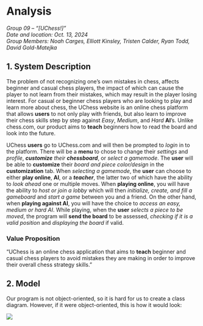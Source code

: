 # Analysis

_Group 09 – “[UChess!]”\
Date and location: Oct. 13, 2024\
Group Members: Noah Carges, Elliott Kinsley, Tristen Calder, Ryan Todd, David Gold-Matejka_

## 1. System Description

The problem of not recognizing one’s own mistakes in chess, affects beginner and casual chess players, the impact of which can cause the player to not learn from their mistakes, which may result in the player losing interest. For casual or beginner chess players who are looking to play and learn more about chess, the UChess website is an online chess platform that allows **users** to not only play with friends, but also learn to improve their chess skills step by step against _Easy_,  _Medium_, and _Hard_ **AI**’s. Unlike chess.com, our product aims to **teach** beginners how to read the board and look into the future. 

UChess **users** go to UChess.com and will then be prompted to _login_ in to the platform. There will be a **menu** to chose to change their _settings_ and _profile_,  _**customize** their **chessboard**_, or _select a gamemode_. The **user** will be able to **customize** their _board and piece color/design_ in the **customization** tab. When _selecting a gamemode_, the **user** can choose to either **play online**, **AI**, or a _**teacher**_, the latter two of which have the ability to _look ahead_ one or multiple moves. When **playing online**, you will have the ability to _host or join a lobby_ which will then _initialize, create, and fill a gameboard_ and _start a game_ between you and a friend. On the other hand, when **playing against AI**, you will have the choice to _access an easy, medium or hard AI_. While playing, when the **user** _selects a piece to be moved_, the program will **send the board** to be assessed, _checking if it is a valid position_ and _displaying the board_ if valid.

### Value Proposition
“UChess is an online chess application that aims to **teach** beginner and casual chess players to avoid mistakes they are making in order to improve their overall chess strategy skills.”





## 2. Model

Our program is not object-oriented, so it is hard for us to create a class diagram. However, if it were object-oriented, this is how it would look:

![](https://i.ibb.co/tKszZmZ/Screenshot-2024-10-13-180912.png)
